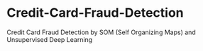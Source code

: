 # Credit-Card-Fraud-Detection
Credit Card Fraud Detection by SOM (Self Organizing Maps) and Unsupervised Deep Learning
